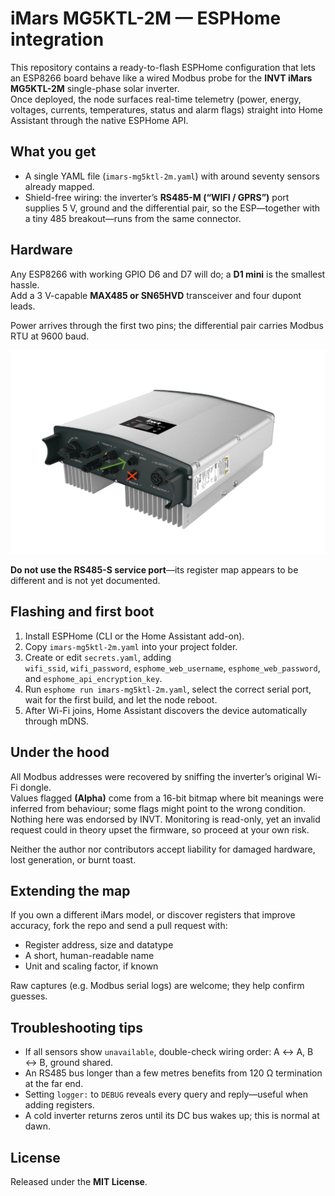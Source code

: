 # iMars MG5KTL-2M — ESPHome integration

This repository contains a ready-to-flash ESPHome configuration that lets an ESP8266 board behave like a wired Modbus probe for the **INVT iMars MG5KTL-2M** single-phase solar inverter.  
Once deployed, the node surfaces real-time telemetry (power, energy, voltages, currents, temperatures, status and alarm flags) straight into Home Assistant through the native ESPHome API.


## What you get

* A single YAML file (`imars-mg5ktl-2m.yaml`) with around seventy sensors already mapped.  
* Shield-free wiring: the inverter’s **RS485-M (“WIFI / GPRS”)** port supplies 5 V, ground and the differential pair, so the ESP—together with a tiny 485 breakout—runs from the same connector.  

## Hardware

Any ESP8266 with working GPIO D6 and D7 will do; a **D1 mini** is the smallest hassle.  
Add a 3 V-capable **MAX485 or SN65HVD** transceiver and four dupont leads.

Power arrives through the first two pins; the differential pair carries Modbus RTU at 9600 baud.

![iMars connector to use](./connection-example.jpg)

**Do not use the RS485-S service port**—its register map appears to be different and is not yet documented.

## Flashing and first boot

1. Install ESPHome (CLI or the Home Assistant add-on).  
2. Copy `imars-mg5ktl-2m.yaml` into your project folder.  
3. Create or edit `secrets.yaml`, adding  
   `wifi_ssid`, `wifi_password`, `esphome_web_username`, `esphome_web_password`, and `esphome_api_encryption_key`.  
4. Run `esphome run imars-mg5ktl-2m.yaml`, select the correct serial port, wait for the first build, and let the node reboot.  
5. After Wi-Fi joins, Home Assistant discovers the device automatically through mDNS.


## Under the hood

All Modbus addresses were recovered by sniffing the inverter’s original Wi-Fi dongle.  
Values flagged **(Alpha)** come from a 16-bit bitmap where bit meanings were inferred from behaviour; some flags might point to the wrong condition.  
Nothing here was endorsed by INVT. Monitoring is read-only, yet an invalid request could in theory upset the firmware, so proceed at your own risk.

Neither the author nor contributors accept liability for damaged hardware, lost generation, or burnt toast.


## Extending the map

If you own a different iMars model, or discover registers that improve accuracy, fork the repo and send a pull request with:

* Register address, size and datatype  
* A short, human-readable name  
* Unit and scaling factor, if known

Raw captures (e.g. Modbus serial logs) are welcome; they help confirm guesses.

## Troubleshooting tips

* If all sensors show `unavailable`, double-check wiring order: A ↔ A, B ↔ B, ground shared.  
* An RS485 bus longer than a few metres benefits from 120 Ω termination at the far end.  
* Setting `logger:` to `DEBUG` reveals every query and reply—useful when adding registers.  
* A cold inverter returns zeros until its DC bus wakes up; this is normal at dawn.

## License

Released under the **MIT License**.